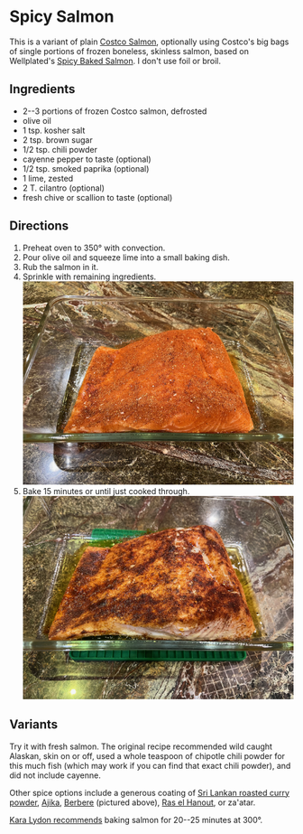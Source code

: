 # Spicy Salmon

This is a variant of plain [Costco Salmon](../fish/costcoSalmon.md), optionally using Costco's big bags of single portions of frozen boneless, skinless salmon, based on Wellplated's [Spicy Baked Salmon](https://www.wellplated.com/spicy-baked-salmon/).  I don't use foil or broil.

## Ingredients

* 2--3 portions of frozen Costco salmon, defrosted
* olive oil
* 1 tsp. kosher salt
* 2 tsp. brown sugar
* 1/2 tsp. chili powder
* cayenne pepper to taste (optional)
* 1/2 tsp. smoked paprika (optional)
* 1 lime, zested
* 2 T. cilantro (optional)
* fresh chive or scallion to taste (optional)

## Directions

1. Preheat oven to 350° with convection.
2. Pour olive oil and squeeze lime into a small baking dish.
3. Rub the salmon in it.
4. Sprinkle with remaining ingredients.   ![raw](../images/salmon_with_berbere_raw.png)
5. Bake 15 minutes or until just cooked through.
![raw](../images/salmon_with_berbere_cooked.png)

## Variants

Try it with fresh salmon.  The original recipe recommended wild caught Alaskan, skin on or off, used a whole teaspoon of chipotle chili powder for this much fish (which may work if you can find that exact chili powder), and did not include cayenne.

Other spice options include a generous coating of [Sri Lankan roasted curry powder](../appetizers/roastedCurryPowder.md), [Ajika](https://cleanplates.com/shopping/trader-joes-ajika-spice-blend/), [Berbere](../appetizers/berbere.md) (pictured above), [Ras el Hanout](https://www.epicurious.com/recipes/food/views/ras-el-hanout-101070), or za'atar.

[Kara Lydon recommends](https://karalydon.com/recipes/the-best-way-to-cook-salmon-slow-cooked-salmon/) baking salmon for 20--25 minutes at 300°.
